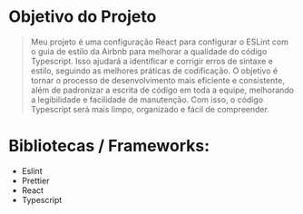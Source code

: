 # Objetivo do Projeto
> Meu projeto é uma configuração React para configurar o ESLint com o guia de estilo da Airbnb para melhorar a qualidade do código Typescript. Isso ajudará a identificar e corrigir erros de sintaxe e estilo, seguindo as melhores práticas de codificação. O objetivo é tornar o processo de desenvolvimento mais eficiente e consistente, além de padronizar a escrita de código em toda a equipe, melhorando a legibilidade e facilidade de manutenção. Com isso, o código Typescript será mais limpo, organizado e fácil de compreender.

# Bibliotecas / Frameworks:
- Eslint
- Prettier
- React
- Typescript
